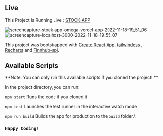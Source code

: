 ## Live
This Project Is Running Live : [STOCK-APP](https://stock-9hp0heuna-iamjhay.vercel.app/)

![screencapture-stock-app-omega-vercel-app-2022-11-18-19_51_06](https://user-images.githubusercontent.com/88254313/202780642-40bb3b56-0fbd-45d7-82c5-3b8add88f474.png)
![screencapture-localhost-3000-2022-11-18-19_55_07](https://user-images.githubusercontent.com/88254313/202781428-e3f1e8f5-620c-4f12-90c8-1b1c56988156.png)



This project was bootstrapped with [Create React App](https://github.com/facebook/create-react-app), [tailwindcss](https://tailwindcss.com/) , [Recharts](https://recharts.org/) and [Finnhub-api](https://finnhub.io).

## Available Scripts
**Note: You can only run this available scripts if you cloned the project! **

In the project directory, you can run:

`npm start` 
Runs the code if you cloned it

`npm test` 
Launches the test runner in the interactive watch mode

`npm run build` 
Builds the app for production to the `build` folder.\


### `Happy Coding!`

